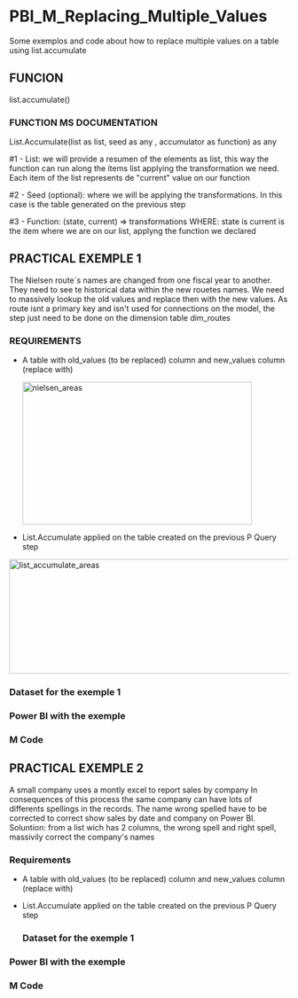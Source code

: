 # PBI_M_Replacing_Multiple_Values
Some exemplos and code about how to replace multiple values on a table using list.accumulate

## FUNCION 

list.accumulate()

  ### FUNCTION MS DOCUMENTATION

  List.Accumulate(list as list, seed as any , accumulator as function) as any
  
#1 - List: we will provide a resumen of the elements as list, this way the function can run along the items list applying the transformation we need. 
          Each item of the list represents de "current" value on our function

#2 - Seed (optional): where we will be applying the transformations. In this case is the table generated on the previous step

#3 - Function: (state, current) =>  transformations
      WHERE:
        state is
        current is the item where we are on our list, applyng the function we declared
        
## PRACTICAL EXEMPLE 1 

The Nielsen route´s names are changed from one fiscal year to another.
They need to see te historical data within the new rouetes names.
We need to massively lookup the old values and replace then with the new values.
As route isnt a primary key and isn't used for connections on the model, the step just need to be done on the dimension table dim_routes

### REQUIREMENTS 

- A table with old_values (to be replaced) column and new_values column (replace with)

  <img width="413" height="258" alt="nielsen_areas" src="https://github.com/user-attachments/assets/21443b42-fd84-45d1-b1c3-77b5b1e1b63d" />

- List.Accumulate applied on the table created on the previous P Query step

<img width="1076" height="207" alt="list_accumulate_areas" src="https://github.com/user-attachments/assets/dc62ecf6-3301-4bb5-bca3-72d9881f0d45" />

### Dataset for the exemple 1

### Power BI with the exemple

### M Code



## PRACTICAL EXEMPLE 2

A small company uses a montly excel to report sales by company
In consequences of this process the same company can have lots of differents spellings in the records.
The name wrong spelled have to be corrected to correct show sales by date and company on Power BI.
Soluntion: from a list wich has 2 columns, the wrong spell and right spell, massivily correct the company's names

### Requirements

- A table with old_values (to be replaced) column and new_values column (replace with)

- List.Accumulate applied on the table created on the previous P Query step

  ### Dataset for the exemple 1

### Power BI with the exemple

### M Code



